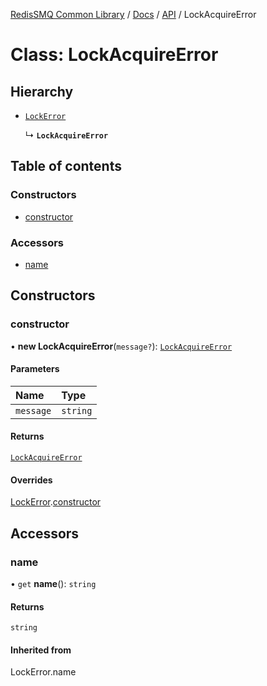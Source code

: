 [RedisSMQ Common Library](../../../README.md) / [Docs](../../README.md) / [API](../README.md) / LockAcquireError

# Class: LockAcquireError

## Hierarchy

- [`LockError`](LockError.md)

  ↳ **`LockAcquireError`**

## Table of contents

### Constructors

- [constructor](LockAcquireError.md#constructor)

### Accessors

- [name](LockAcquireError.md#name)

## Constructors

### constructor

• **new LockAcquireError**(`message?`): [`LockAcquireError`](LockAcquireError.md)

#### Parameters

| Name | Type |
| :------ | :------ |
| `message` | `string` |

#### Returns

[`LockAcquireError`](LockAcquireError.md)

#### Overrides

[LockError](LockError.md).[constructor](LockError.md#constructor)

## Accessors

### name

• `get` **name**(): `string`

#### Returns

`string`

#### Inherited from

LockError.name
